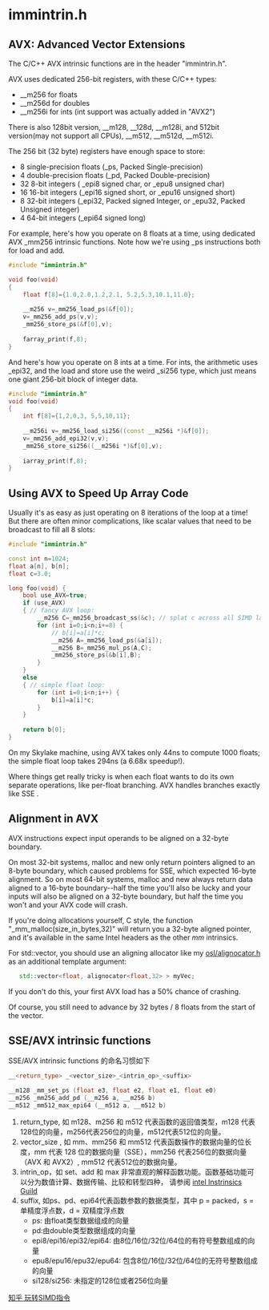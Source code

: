 # immintrin.h

## AVX: Advanced Vector Extensions


The C/C++ AVX intrinsic functions are in the header "immintrin.h".

AVX uses dedicated 256-bit registers, with these C/C++ types:

- __m256 for floats
- __m256d for doubles
- __m256i for ints (int support was actually added in "AVX2")

There is also 128bit version, __m128, __128d, __m128i,  and 512bit version(may not support all CPUs), __m512, __m512d, __m512i.
 

The 256 bit (32 byte) registers have enough space to store:

- 8 single-precision floats (_ps, Packed Single-precision)
- 4 double-precision floats (_pd, Packed Double-precision)
- 32 8-bit integers ( _epi8 signed char, or _epu8 unsigned char)
- 16 16-bit integers (_epi16 signed short, or _epu16 unsigned short)
- 8 32-bit integers (_epi32, Packed signed Integer, or _epu32, Packed Unsigned integer)
- 4 64-bit integers (_epi64 signed long)

For example, here's how you operate on 8 floats at a time, using dedicated AVX _mm256 intrinsic functions.  Note how we're using _ps instructions both for load and add.

```cpp
#include "immintrin.h"

void foo(void)
{
	float f[8]={1.0,2.0,1.2,2.1, 5.2,5.3,10.1,11.0};
	
	__m256 v=_mm256_load_ps(&f[0]);
	v=_mm256_add_ps(v,v);
	_mm256_store_ps(&f[0],v);
	
	farray_print(f,8);
}
```

And here's how you operate on 8 ints at a time.  For ints, the arithmetic uses _epi32, and the load and store use the weird _si256 type, which just means one giant 256-bit block of integer data.


```cpp
#include "immintrin.h"
void foo(void)
{
	int f[8]={1,2,0,3, 5,5,10,11};
	
	__m256i v=_mm256_load_si256((const __m256i *)&f[0]);
	v=_mm256_add_epi32(v,v);
	_mm256_store_si256((__m256i *)&f[0],v);
	
	iarray_print(f,8);
}
```


## Using AVX to Speed Up Array Code

Usually it's as easy as just operating on 8 iterations of the loop at a time!  But there are often minor complications, like scalar values that need to be broadcast to fill all 8 slots:

```cpp
#include "immintrin.h"

const int n=1024;
float a[n], b[n];
float c=3.0;

long foo(void) {
	bool use_AVX=true;
	if (use_AVX) 
	{ // fancy AVX loop:
		__m256 C=_mm256_broadcast_ss(&c); // splat c across all SIMD lanes
		for (int i=0;i<n;i+=8) {
			// b[i]=a[i]*c;
			__m256 A=_mm256_load_ps(&a[i]);
			__m256 B=_mm256_mul_ps(A,C);
			_mm256_store_ps(&b[i],B);
		}
	}
	else
	{ // simple float loop: 
		for (int i=0;i<n;i++) {
			b[i]=a[i]*c;
		}
	} 
	
	return b[0];
}
```

On my Skylake machine, using AVX takes only 44ns to compute 1000 floats; the simple float loop takes 294ns (a 6.68x speedup!).

Where things get really tricky is when each float wants to do its own separate operations, like per-float branching.  AVX handles branches exactly like SSE .

## Alignment in AVX

AVX instructions expect input operands to be aligned on a 32-byte boundary.  

On most 32-bit systems, malloc and new only return pointers aligned to an 8-byte boundary, which caused problems for SSE, which expected 16-byte alignment.  So on most 64-bit systems, malloc and new always return data aligned to a 16-byte boundary--half the time you'll also be lucky and your inputs will also be aligned on a 32-byte boundary, but half the time you won't and your AVX code will crash.

If you're doing allocations yourself, C style, the function "_mm_malloc(size_in_bytes,32)" will return you a 32-byte aligned pointer, and it's available in the same Intel headers as the other _mm_ intrinsics.  

For std::vector, you should use an aligning allocator like my [osl/alignocator.h](https://github.com/olawlor/osl/blob/master/alignocator.h) as an additional template argument:

```cpp
   std::vector<float, alignocator<float,32> > myVec;
```

If you don't do this, your first AVX load has a 50% chance of crashing.

Of course, you still need to advance by 32 bytes / 8 floats from the start of the vector.

## SSE/AVX intrinsic functions


SSE/AVX intrinsic functions 的命名习惯如下

```cpp
__<return_type> _<vector_size>_<intrin_op>_<suffix>
```

```cpp
__m128 _mm_set_ps (float e3, float e2, float e1, float e0)
__m256 _mm256_add_pd (__m256 a, __m256 b)
__m512 _mm512_max_epi64 (__m512 a, __m512 b)
```

1. return_type, 如 m128、m256 和 m512 代表函数的返回值类型，m128 代表128位的向量，m256代表256位的向量，m512代表512位的向量。
2. vector_size , 如 mm、mm256 和 mm512 代表函数操作的数据向量的位长度，mm 代表 128 位的数据向量（SSE），mm256 代表256位的数据向量（AVX 和 AVX2）, mm512 代表512位的数据向量。
3. intrin_op，如 set、add 和 max 非常直观的解释函数功能。函数基础功能可以分为数值计算、数据传输、比较和转型四种， 请参阅 [intel Instrinsics Guild](https://www.intel.com/content/www/us/en/docs/intrinsics-guide/index.html#avxnewtechs=AVX2)
4. suffix, 如ps、pd、epi64代表函数参数的数据类型，其中 p = packed，s = 单精度浮点数，d = 双精度浮点数
    - ps: 由float类型数据组成的向量
    - pd:由double类型数据组成的向量
    - epi8/epi16/epi32/epi64: 由8位/16位/32位/64位的有符号整数组成的向量
    - epu8/epu16/epu32/epu64: 包含8位/16位/32位/64位的无符号整数组成的向量
    - si128/si256: 未指定的128位或者256位向量

[知乎 玩转SIMD指令](https://zhuanlan.zhihu.com/p/591900754)



